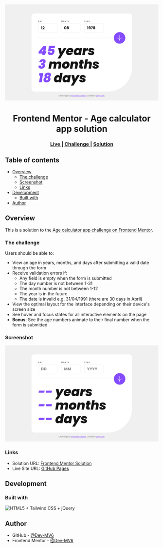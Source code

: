 ![](./screenshot.png)

<h1 align="center">Frontend Mentor - Age calculator app solution</h1>

<div align="center">
  <h3>
    <a href="https://dev-mv6.github.io/Frontend-Mentor-Challenges/J-Challenges/Age%20calculator%20app/">
      Live
    </a>
    <span> | </span>
    <a href="https://www.frontendmentor.io/challenges/age-calculator-app-dF9DFFpj-Q">
      Challenge
    </a>
   <span> | </span>
    <a href="https://www.frontendmentor.io/solutions/age-calculator-app-bNwuUuBJ8D">
      Solution
    </a>
  </h3>
</div>

## Table of contents

- [Overview](#overview)
  - [The challenge](#the-challenge)
  - [Screenshot](#screenshot)
  - [Links](#links)
- [Development](#development)
  - [Built with](#built-with)
- [Author](#author)

## Overview

This is a solution to the [Age calculator app challenge on Frontend Mentor](https://www.frontendmentor.io/challenges/age-calculator-app-dF9DFFpj-Q).

### The challenge

Users should be able to:

- View an age in years, months, and days after submitting a valid date through the form
- Receive validation errors if:
  - Any field is empty when the form is submitted
  - The day number is not between 1-31
  - The month number is not between 1-12
  - The year is in the future
  - The date is invalid e.g. 31/04/1991 (there are 30 days in April)
- View the optimal layout for the interface depending on their device's screen size
- See hover and focus states for all interactive elements on the page
- **Bonus**: See the age numbers animate to their final number when the form is submitted

### Screenshot

![](./screenshot-2.png)

### Links

- Solution URL: [Frontend Mentor Solution](https://www.frontendmentor.io/solutions/age-calculator-app-bNwuUuBJ8D)
- Live Site URL: [GitHub Pages](https://dev-mv6.github.io/Frontend-Mentor-Challenges/J-Challenges/Age%20calculator%20app/)

## Development

### Built with

<img src="https://skillicons.dev/icons?i=html,tailwind,jquery" title="HTML5 + Tailwind CSS + jQuery">

## Author

- GitHub - [@Dev-MV6](https://github.com/Dev-MV6)
- Frontend Mentor - [@Dev-MV6](https://www.frontendmentor.io/profile/Dev-MV6)
